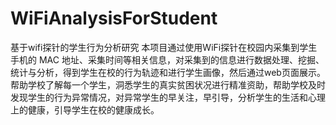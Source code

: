 # WiFiAnalysisForStudent
基于wifi探针的学生行为分析研究
本项目通过使用WiFi探针在校园内采集到学生手机的 MAC 地址、采集时间等相关信息，对采集到的信息进行数据处理、挖掘、统计与分析，得到学生在校的行为轨迹和进行学生画像，然后通过web页面展示。帮助学校了解每一个学生，洞悉学生的真实贫困状况进行精准资助，帮助学校及时发现学生的行为异常情况，对异常学生的早关注，早引导，分析学生的生活和心理上的健康，引导学生在校的健康成长。
